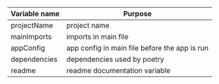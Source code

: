 | Variable name | Purpose                                       |
| ------------- | --------------------------------------------- |
| projectName   | project name                                  |
| mainImports   | imports in main file                          |
| appConfig     | app config in main file before the app is run |
| dependencies  | dependencies used by poetry                   |
| readme        | readme documentation variable                 |
